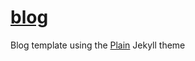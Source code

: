 # [blog](https://jekyll-theme-plain.github.io/blog/)

Blog template using the [Plain](https://github.com/jekyll-theme-plain/jekyll-theme-plain) Jekyll theme
